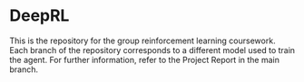 # DeepRL

This is the repository for the group reinforcement learning coursework. Each branch of the repository corresponds to a different model used to train the agent. For further information, refer to the Project Report in the main branch.
